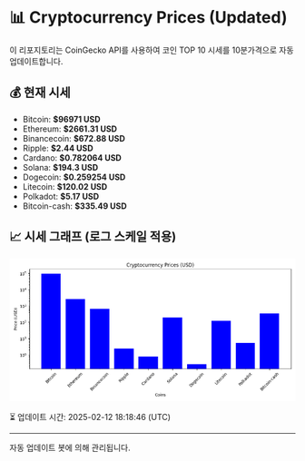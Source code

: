 
# 📊 Cryptocurrency Prices (Updated)

이 리포지토리는 CoinGecko API를 사용하여 코인 TOP 10 시세를 10분가격으로 자동 업데이트합니다.

## 💰 현재 시세
- Bitcoin: **$96971 USD**
- Ethereum: **$2661.31 USD**
- Binancecoin: **$672.88 USD**
- Ripple: **$2.44 USD**
- Cardano: **$0.782064 USD**
- Solana: **$194.3 USD**
- Dogecoin: **$0.259254 USD**
- Litecoin: **$120.02 USD**
- Polkadot: **$5.17 USD**
- Bitcoin-cash: **$335.49 USD**

## 📈 시세 그래프 (로그 스케일 적용)
![Crypto Prices](crypto_prices.png)

⏳ 업데이트 시간: 2025-02-12 18:18:46 (UTC)

---
자동 업데이트 봇에 의해 관리됩니다.
